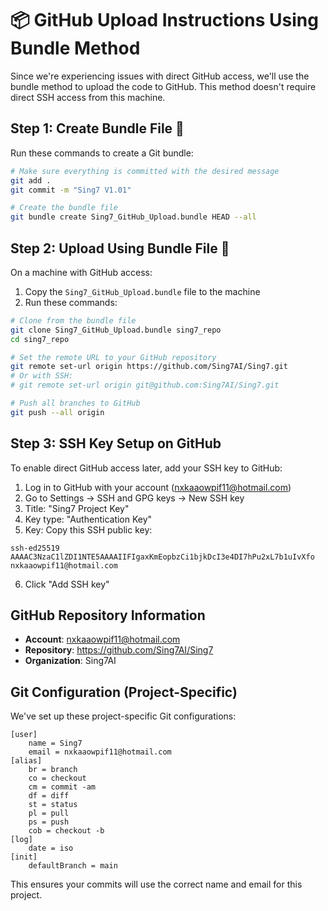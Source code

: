 # 📦 GitHub Upload Instructions Using Bundle Method

Since we're experiencing issues with direct GitHub access, we'll use the bundle method to upload the code to GitHub. This method doesn't require direct SSH access from this machine.

## Step 1: Create Bundle File 📁

Run these commands to create a Git bundle:

```bash
# Make sure everything is committed with the desired message
git add .
git commit -m "Sing7 V1.01"

# Create the bundle file
git bundle create Sing7_GitHub_Upload.bundle HEAD --all
```

## Step 2: Upload Using Bundle File 📂

On a machine with GitHub access:

1. Copy the `Sing7_GitHub_Upload.bundle` file to the machine
2. Run these commands:

```bash
# Clone from the bundle file
git clone Sing7_GitHub_Upload.bundle sing7_repo
cd sing7_repo

# Set the remote URL to your GitHub repository
git remote set-url origin https://github.com/Sing7AI/Sing7.git
# Or with SSH:
# git remote set-url origin git@github.com:Sing7AI/Sing7.git

# Push all branches to GitHub
git push --all origin
```

## Step 3: SSH Key Setup on GitHub

To enable direct GitHub access later, add your SSH key to GitHub:

1. Log in to GitHub with your account (nxkaaowpif11@hotmail.com)
2. Go to Settings → SSH and GPG keys → New SSH key
3. Title: "Sing7 Project Key"
4. Key type: "Authentication Key"
5. Key: Copy this SSH public key:

```
ssh-ed25519 AAAAC3NzaC1lZDI1NTE5AAAAIIFIgaxKmEopbzCi1bjkDcI3e4DI7hPu2xL7b1uIvXfo nxkaaowpif11@hotmail.com
```

6. Click "Add SSH key"

## GitHub Repository Information

- **Account**: nxkaaowpif11@hotmail.com
- **Repository**: https://github.com/Sing7AI/Sing7
- **Organization**: Sing7AI

## Git Configuration (Project-Specific)

We've set up these project-specific Git configurations:

```
[user]
    name = Sing7
    email = nxkaaowpif11@hotmail.com
[alias]
    br = branch
    co = checkout
    cm = commit -am
    df = diff
    st = status
    pl = pull
    ps = push
    cob = checkout -b
[log]
    date = iso
[init]
    defaultBranch = main
```

This ensures your commits will use the correct name and email for this project. 